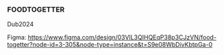 ### FOODTOGETTER

Dub2024

Figma: https://www.figma.com/design/03VlL3QIHQEqP38p3CJzVN/food-togetter?node-id=3-305&node-type=instance&t=S9e08WbDivKbtpGa-0
